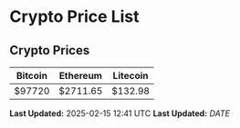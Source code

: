 # Crypto Price List

## Crypto Prices
| Bitcoin | Ethereum | Litecoin |
| ------- | -------- | -------- |
| $97720 | $2711.65 | $132.98 |
**Last Updated:** 2025-02-15 12:41 UTC
**Last Updated:** $DATE$
